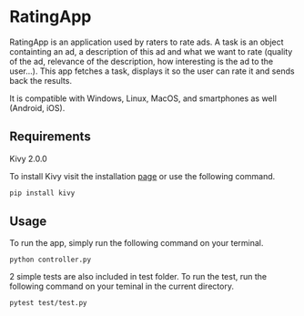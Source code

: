 # RatingApp

RatingApp is an application used by raters to rate ads.
A task is an object containting an ad, a description of this ad and what we want to rate (quality of the ad, relevance of the description, how interesting is the ad to the user...).
This app fetches a task, displays it so the user can rate it and sends back the results. 

It is compatible with Windows, Linux, MacOS, and smartphones as well (Android, iOS).

## Requirements
Kivy 2.0.0 

To install Kivy visit the installation [page](https://kivy.org/doc/stable/gettingstarted/installation.html#installation-canonical) or use the following command.

```bash
pip install kivy
```

## Usage

To run the app, simply run the following command on your terminal.

```
python controller.py
```

2 simple tests are also included in test folder. 
To run the test, run the following command on your teminal in the current directory.

```
pytest test/test.py
```
